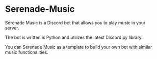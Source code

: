 # Serenade-Music

Serenade Music is a Discord bot that allows you to play music in your server.

The bot is written is Python and utilizes the latest Discord.py library.

You can Serenade Music as a template to build your own bot with similar music functionalities.
